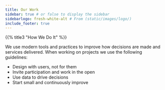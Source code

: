 ```yaml
---
title: Our Work
sidebar: true # or false to display the sidebar
sidebarlogo: fresh-white-alt # From (static/images/logo/)
include_footer: true
---
```


{{% title3 "How We Do It" %}}

We use modern tools and practices to improve how decisions are made and services delivered. When working on projects we use the following guidelines:

<div class="content">
  <ul>
    <li>Design with users, not for them</li>
    <li>Invite participation and work in the open</li>
    <li>Use data to drive decisions</li>
    <li>Start small and continuously improve</li>
  </ol>
</div>
